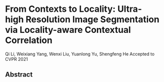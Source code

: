 # From Contexts to Locality: Ultra-high Resolution Image Segmentation via Locality-aware Contextual Correlation
Qi Li, Weixiang Yang, Wenxi Liu, Yuanlong Yu, Shengfeng He
Accepted to CVPR 2021
## Abstract
